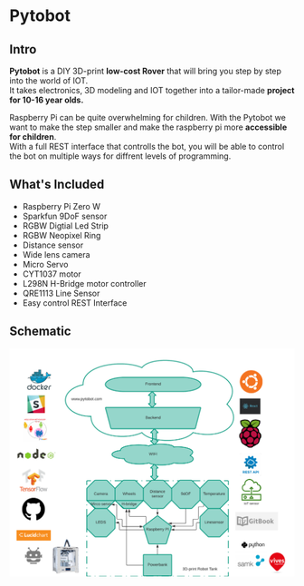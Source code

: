 # Pytobot

## Intro

**Pytobot** is a DIY 3D-print **low-cost Rover** that will bring you step by step into the world of IOT.   
It takes electronics, 3D modeling and IOT together into a tailor-made **project for 10-16 year olds.**

Raspberry Pi can be quite overwhelming for children. With the Pytobot we want to make the step smaller and make the raspberry pi more **accessible for children**.   
With a full REST interface that controlls the bot, you will be able to control the bot on multiple ways for diffrent levels of programming. 

## What's Included

* Raspberry Pi Zero W
* Sparkfun 9DoF sensor 
* RGBW Digtial Led Strip
* RGBW Neopixel Ring
* Distance sensor
* Wide lens camera
* Micro Servo
* CYT1037 motor
* L298N H-Bridge motor controller
* QRE1113 Line Sensor 
* Easy control REST Interface

## Schematic

![](.gitbook/assets/pytobot.png)

 





